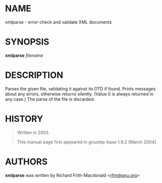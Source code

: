 NAME
====

xmlparse - error-check and validate XML documents

SYNOPSIS
========

**xmlparse** *filename*

DESCRIPTION
===========

Parses the given file, validating it against its DTD if found. Prints messages about any errors, otherwise returns silently. (Value 0 is always returned in any case.) The parse of the file is discarded.

HISTORY
=======

> Written in 2003.
>
> This manual page first appeared in gnustep-base 1.9.2 (March 2004).

AUTHORS
=======

**xmlparse** was written by Richard Frith-Macdonald &lt;rfm@gnu.org&gt;
